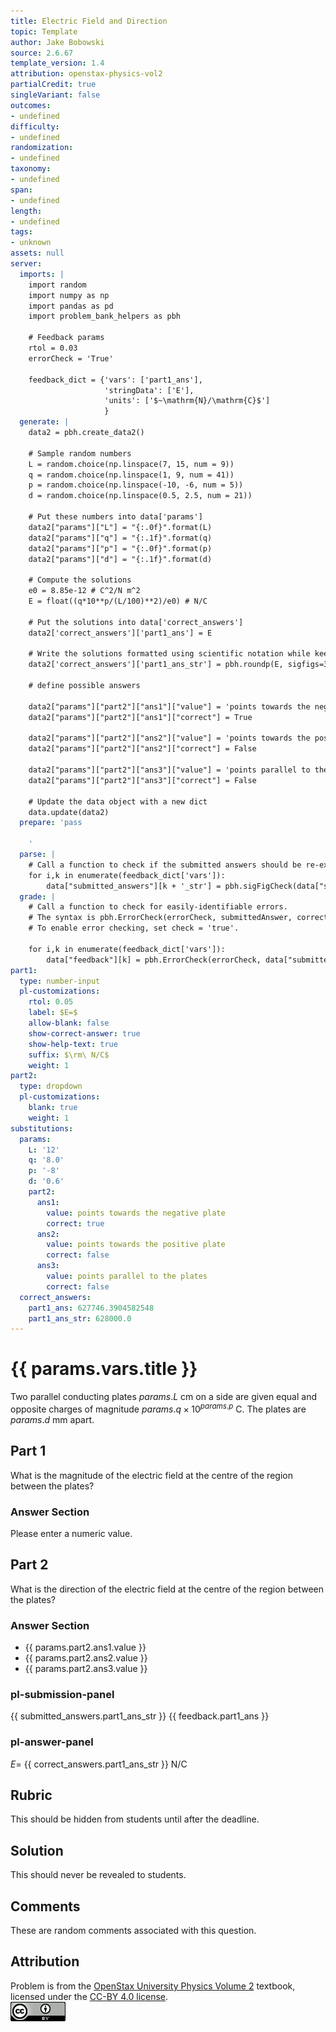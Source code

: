```yaml
---
title: Electric Field and Direction
topic: Template
author: Jake Bobowski
source: 2.6.67
template_version: 1.4
attribution: openstax-physics-vol2
partialCredit: true
singleVariant: false
outcomes:
- undefined
difficulty:
- undefined
randomization:
- undefined
taxonomy:
- undefined
span:
- undefined
length:
- undefined
tags:
- unknown
assets: null
server:
  imports: |
    import random
    import numpy as np
    import pandas as pd
    import problem_bank_helpers as pbh

    # Feedback params
    rtol = 0.03
    errorCheck = 'True'

    feedback_dict = {'vars': ['part1_ans'],
                     'stringData': ['E'],
                     'units': ['$~\mathrm{N}/\mathrm{C}$']
                     }
  generate: |
    data2 = pbh.create_data2()

    # Sample random numbers
    L = random.choice(np.linspace(7, 15, num = 9))
    q = random.choice(np.linspace(1, 9, num = 41))
    p = random.choice(np.linspace(-10, -6, num = 5))
    d = random.choice(np.linspace(0.5, 2.5, num = 21))

    # Put these numbers into data['params']
    data2["params"]["L"] = "{:.0f}".format(L)
    data2["params"]["q"] = "{:.1f}".format(q)
    data2["params"]["p"] = "{:.0f}".format(p)
    data2["params"]["d"] = "{:.1f}".format(d)

    # Compute the solutions
    e0 = 8.85e-12 # C^2/N m^2
    E = float((q*10**p/(L/100)**2)/e0) # N/C

    # Put the solutions into data['correct_answers']
    data2['correct_answers']['part1_ans'] = E

    # Write the solutions formatted using scientific notation while keeping 3 sig figs.
    data2['correct_answers']['part1_ans_str'] = pbh.roundp(E, sigfigs=3, format = 'sci')

    # define possible answers

    data2["params"]["part2"]["ans1"]["value"] = 'points towards the negative plate'
    data2["params"]["part2"]["ans1"]["correct"] = True

    data2["params"]["part2"]["ans2"]["value"] = 'points towards the positive plate'
    data2["params"]["part2"]["ans2"]["correct"] = False

    data2["params"]["part2"]["ans3"]["value"] = 'points parallel to the plates'
    data2["params"]["part2"]["ans3"]["correct"] = False

    # Update the data object with a new dict
    data.update(data2)
  prepare: 'pass

    '
  parse: |
    # Call a function to check if the submitted answers should be re-expressed using scientific notation.
    for i,k in enumerate(feedback_dict['vars']):
        data["submitted_answers"][k + '_str'] = pbh.sigFigCheck(data["submitted_answers"][k], feedback_dict['stringData'][i], feedback_dict['units'][i])
  grade: |
    # Call a function to check for easily-identifiable errors.
    # The syntax is pbh.ErrorCheck(errorCheck, submittedAnswer, correctAnswer, LaTeXsyntax, relativeTolerance)
    # To enable error checking, set check = 'true'.

    for i,k in enumerate(feedback_dict['vars']):
        data["feedback"][k] = pbh.ErrorCheck(errorCheck, data["submitted_answers"][k], data["correct_answers"][k], feedback_dict['stringData'][i], rtol)
part1:
  type: number-input
  pl-customizations:
    rtol: 0.05
    label: $E=$
    allow-blank: false
    show-correct-answer: true
    show-help-text: true
    suffix: $\rm\ N/C$
    weight: 1
part2:
  type: dropdown
  pl-customizations:
    blank: true
    weight: 1
substitutions:
  params:
    L: '12'
    q: '8.0'
    p: '-8'
    d: '0.6'
    part2:
      ans1:
        value: points towards the negative plate
        correct: true
      ans2:
        value: points towards the positive plate
        correct: false
      ans3:
        value: points parallel to the plates
        correct: false
  correct_answers:
    part1_ans: 627746.3904582548
    part1_ans_str: 628000.0
---
```

# {{ params.vars.title }}
Two parallel conducting plates ${{params.L}}\textrm{ cm}$ on a side are given equal and opposite charges of magnitude ${{params.q}}\times 10^{ {{params.p}} }\textrm{ C}$.
The plates are ${{params.d}} \textrm{ mm}$ apart.

## Part 1

What is the magnitude of the electric field at the centre of the region between the plates?

### Answer Section

Please enter a numeric value.

## Part 2

What is the direction of the electric field at the centre of the region between the plates?

### Answer Section

- {{ params.part2.ans1.value }}
- {{ params.part2.ans2.value }}
- {{ params.part2.ans3.value }}

### pl-submission-panel

{{ submitted_answers.part1_ans_str }}
{{ feedback.part1_ans }}

### pl-answer-panel

$E=$ {{ correct_answers.part1_ans_str }} $\mathrm{N}/\mathrm{C}$

## Rubric

This should be hidden from students until after the deadline.

## Solution

This should never be revealed to students.

## Comments

These are random comments associated with this question.

## Attribution

Problem is from the [OpenStax University Physics Volume 2](https://openstax.org/details/books/university-physics-volume-2) textbook, licensed under the [CC-BY 4.0 license](https://creativecommons.org/licenses/by/4.0/).<br>![Image representing the Creative Commons 4.0 BY license.](https://raw.githubusercontent.com/firasm/bits/master/by.png)